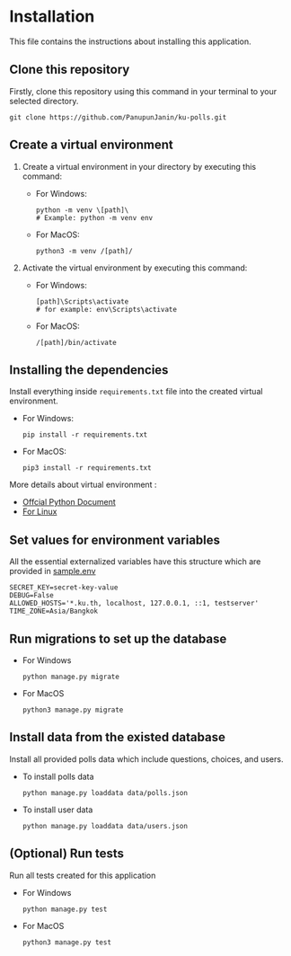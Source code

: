 # Installation
This file contains the instructions about installing this application.

## Clone this repository
Firstly, clone this repository using this command in your terminal to your selected directory.
```
git clone https://github.com/PanupunJanin/ku-polls.git
```

## Create a virtual environment
1. Create a virtual environment in your directory by executing this command:
   * For Windows:
      ```
      python -m venv \[path]\
      # Example: python -m venv env
      ```
   * For MacOS:
      ```
      python3 -m venv /[path]/
      ```
   
2. Activate the virtual environment by executing this command:
    * For Windows:
        ```
        [path]\Scripts\activate
        # for example: env\Scripts\activate
        ```
    * For MacOS:
        ```
        /[path]/bin/activate
        ```
## Installing the dependencies
   Install everything inside `requirements.txt` file into the created virtual environment.
   * For Windows:
      ```
      pip install -r requirements.txt
      ```
   * For MacOS:
      ```
      pip3 install -r requirements.txt
      ```

More details about virtual environment :
* [Offcial Python Document](https://docs.python.org/3/library/venv.html)
* [For Linux](https://www.geeksforgeeks.org/creating-python-virtual-environment-windows-linux/)

## Set values for environment variables
    
All the essential externalized variables have this structure which are provided in [sample.env](sample.env)
```
SECRET_KEY=secret-key-value
DEBUG=False
ALLOWED_HOSTS='*.ku.th, localhost, 127.0.0.1, ::1, testserver'
TIME_ZONE=Asia/Bangkok
```

## Run migrations to set up the database

* For Windows
    ```
    python manage.py migrate
    ```
* For MacOS
    ```
    python3 manage.py migrate
    ```
    
## Install data from the existed database
Install all provided polls data which include questions, choices, and users.
* To install polls data
    ```
    python manage.py loaddata data/polls.json
    ```
* To install user data
    ```
    python manage.py loaddata data/users.json
    ```
  
## (Optional) Run tests
Run all tests created for this application
* For Windows
    ```
    python manage.py test
    ```
* For MacOS
    ```
    python3 manage.py test
    ```